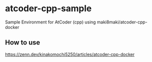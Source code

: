 # atcoder-cpp-sample
Sample Environment for AtCoder (cpp) using maki8maki/atcoder-cpp-docker

## How to use

https://zenn.dev/kinakomochi5250/articles/atcoder-cpp-docker
